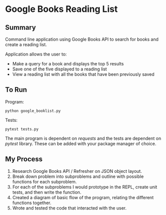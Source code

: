 # Google Books Reading List

## Summary

Command line application using Google Books API to search for books and create a reading list.

Application allows the user to:

* Make a query for a book and displays the top 5 results
* Save one of the five displayed to a reading list
* View a reading list with all the books that have been previously saved

## To Run

Program:

```
python google_booklist.py
```

Tests:

```
pytest tests.py
```

The main program is dependent on *requests* and the tests are dependent on *pytest* library. These can be added with your package manager of choice.

## My Process

1. Research Google Books API / Refresher on JSON object layout.
2. Break down problem into subproblems and outline with possible functions for each subproblem.
3. For each of the subproblems I would prototype in the REPL, create unit tests, and then write the function.
4. Created a diagram of basic flow of the program, relating the different functions together.
5. Wrote and tested the code that interacted with the user.
